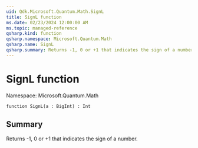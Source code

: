 ```yaml
---
uid: Qdk.Microsoft.Quantum.Math.SignL
title: SignL function
ms.date: 02/23/2024 12:00:00 AM
ms.topic: managed-reference
qsharp.kind: function
qsharp.namespace: Microsoft.Quantum.Math
qsharp.name: SignL
qsharp.summary: Returns -1, 0 or +1 that indicates the sign of a number.
---
```


# SignL function

Namespace: Microsoft.Quantum.Math

```qsharp
function SignL(a : BigInt) : Int
```

## Summary
Returns -1, 0 or +1 that indicates the sign of a number.
